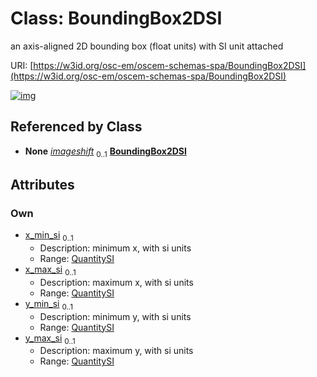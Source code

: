 
# Class: BoundingBox2DSI

an axis-aligned 2D bounding box (float units) with SI unit attached

URI: [https://w3id.org/osc-em/oscem-schemas-spa/BoundingBox2DSI](https://w3id.org/osc-em/oscem-schemas-spa/BoundingBox2DSI)


[![img](https://yuml.me/diagram/nofunky;dir:TB/class/[QuantitySI],[QuantitySI]<y_max_si%200..1-++[BoundingBox2DSI],[QuantitySI]<y_min_si%200..1-++[BoundingBox2DSI],[QuantitySI]<x_max_si%200..1-++[BoundingBox2DSI],[QuantitySI]<x_min_si%200..1-++[BoundingBox2DSI],[Acquisition]++-%20imageshift%200..1>[BoundingBox2DSI],[Acquisition])](https://yuml.me/diagram/nofunky;dir:TB/class/[QuantitySI],[QuantitySI]<y_max_si%200..1-++[BoundingBox2DSI],[QuantitySI]<y_min_si%200..1-++[BoundingBox2DSI],[QuantitySI]<x_max_si%200..1-++[BoundingBox2DSI],[QuantitySI]<x_min_si%200..1-++[BoundingBox2DSI],[Acquisition]++-%20imageshift%200..1>[BoundingBox2DSI],[Acquisition])

## Referenced by Class

 *  **None** *[imageshift](imageshift.md)*  <sub>0..1</sub>  **[BoundingBox2DSI](BoundingBox2DSI.md)**

## Attributes


### Own

 * [x_min_si](x_min_si.md)  <sub>0..1</sub>
     * Description: minimum x, with si units
     * Range: [QuantitySI](QuantitySI.md)
 * [x_max_si](x_max_si.md)  <sub>0..1</sub>
     * Description: maximum x, with si units
     * Range: [QuantitySI](QuantitySI.md)
 * [y_min_si](y_min_si.md)  <sub>0..1</sub>
     * Description: minimum y, with si units
     * Range: [QuantitySI](QuantitySI.md)
 * [y_max_si](y_max_si.md)  <sub>0..1</sub>
     * Description: maximum y, with si units
     * Range: [QuantitySI](QuantitySI.md)

